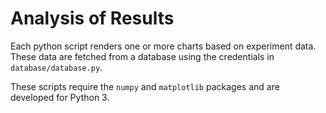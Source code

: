 # Analysis of Results
Each python script renders one or more charts based on experiment data. These data are fetched from a database using the credentials in `database/database.py`.

These scripts require the `numpy` and `matplotlib` packages and are developed for Python 3.